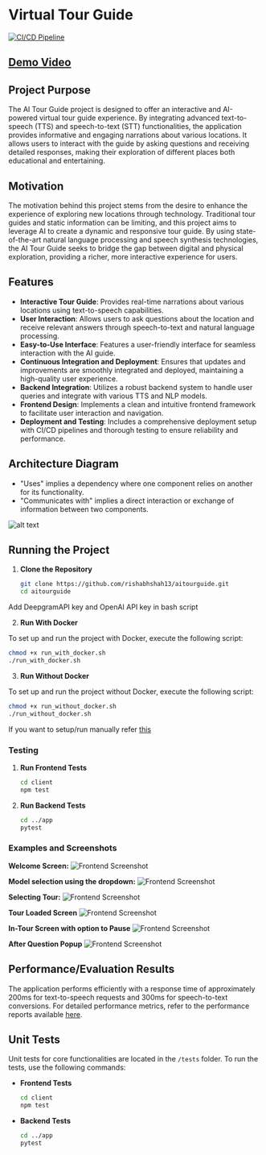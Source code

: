 # Virtual Tour Guide

[![CI/CD Pipeline](https://github.com/rishabhshah13/aitourguide/actions/workflows/ci-cd.yml/badge.svg)](https://github.com/rishabhshah13/aitourguide/actions/workflows/ci-cd.yml)

## [Demo Video](https://youtu.be/uwEK3U-4VoY)

## Project Purpose

The AI Tour Guide project is designed to offer an interactive and AI-powered virtual tour guide experience. By integrating advanced text-to-speech (TTS) and speech-to-text (STT) functionalities, the application provides informative and engaging narrations about various locations. It allows users to interact with the guide by asking questions and receiving detailed responses, making their exploration of different places both educational and entertaining.

## Motivation

The motivation behind this project stems from the desire to enhance the experience of exploring new locations through technology. Traditional tour guides and static information can be limiting, and this project aims to leverage AI to create a dynamic and responsive tour guide. By using state-of-the-art natural language processing and speech synthesis technologies, the AI Tour Guide seeks to bridge the gap between digital and physical exploration, providing a richer, more interactive experience for users.

## Features

- **Interactive Tour Guide**: Provides real-time narrations about various locations using text-to-speech capabilities.
- **User Interaction**: Allows users to ask questions about the location and receive relevant answers through speech-to-text and natural language processing.
- **Easy-to-Use Interface**: Features a user-friendly interface for seamless interaction with the AI guide.
- **Continuous Integration and Deployment**: Ensures that updates and improvements are smoothly integrated and deployed, maintaining a high-quality user experience.
- **Backend Integration**: Utilizes a robust backend system to handle user queries and integrate with various TTS and NLP models.
- **Frontend Design**: Implements a clean and intuitive frontend framework to facilitate user interaction and navigation.
- **Deployment and Testing**: Includes a comprehensive deployment setup with CI/CD pipelines and thorough testing to ensure reliability and performance.


## Architecture Diagram

- "Uses" implies a dependency where one component relies on another for its functionality.
- "Communicates with" implies a direct interaction or exchange of information between two components.
  
![alt text](assets/Architecture.svg)


## Running the Project

1. **Clone the Repository**

   ```bash
   git clone https://github.com/rishabhshah13/aitourguide.git
   cd aitourguide
   ```

Add DeepgramAPI key and OpenAI API key in bash script

2. **Run With Docker**

To set up and run the project with Docker, execute the following script:

```bash
chmod +x run_with_docker.sh
./run_with_docker.sh
```

3. **Run Without Docker**

To set up and run the project without Docker, execute the following script:

```bash
chmod +x run_without_docker.sh
./run_without_docker.sh
```

If you want to setup/run manually refer [this](./ManualSetup.md)


### Testing

1. **Run Frontend Tests**

   ```bash
   cd client
   npm test
   ```

2. **Run Backend Tests**

   ```bash
   cd ../app
   pytest
   ```

### Examples and Screenshots

**Welcome Screen:**
![Frontend Screenshot](assets/Readmeimages/1.jpeg)

**Model selection using the dropdown:**
![Frontend Screenshot](assets/Readmeimages/1.2.jpeg)

**Selecting Tour:**
![Frontend Screenshot](assets/Readmeimages/2.jpeg)

**Tour Loaded Screen**
![Frontend Screenshot](assets/Readmeimages/3.jpeg)

**In-Tour Screen with option to Pause**
![Frontend Screenshot](assets/Readmeimages/4.jpeg)

**After Question Popup**
![Frontend Screenshot](assets/Readmeimages/5.jpeg)

## Performance/Evaluation Results

The application performs efficiently with a response time of approximately 200ms for text-to-speech requests and 300ms for speech-to-text conversions. For detailed performance metrics, refer to the performance reports available [here](./performance_reports).

## Unit Tests

Unit tests for core functionalities are located in the `/tests` folder. To run the tests, use the following commands:

- **Frontend Tests**

  ```bash
  cd client
  npm test
  ```

- **Backend Tests**

  ```bash
  cd ../app
  pytest
  ```